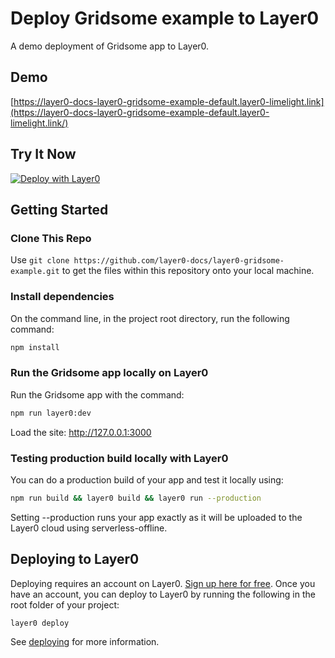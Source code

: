 # Deploy Gridsome example to Layer0

A demo deployment of Gridsome app to Layer0.

## Demo

[https://layer0-docs-layer0-gridsome-example-default.layer0-limelight.link](https://layer0-docs-layer0-gridsome-example-default.layer0-limelight.link/)
## Try It Now

[![Deploy with Layer0](https://docs.layer0.co/button.svg)](https://app.layer0.co/deploy?repo=https://github.com/layer0-docs/layer0-gridsome-example)

## Getting Started

### Clone This Repo

Use `git clone https://github.com/layer0-docs/layer0-gridsome-example.git` to get the files within this repository onto your local machine.

### Install dependencies

On the command line, in the project root directory, run the following command:

```bash
npm install
```

### Run the Gridsome app locally on Layer0

Run the Gridsome app with the command:

```bash
npm run layer0:dev
```

Load the site: http://127.0.0.1:3000

### Testing production build locally with Layer0

You can do a production build of your app and test it locally using:

```bash
npm run build && layer0 build && layer0 run --production
```

Setting --production runs your app exactly as it will be uploaded to the Layer0 cloud using serverless-offline.

## Deploying to Layer0

Deploying requires an account on Layer0. [Sign up here for free](https://app.layer0.co/signup). Once you have an account, you can deploy to Layer0 by running the following in the root folder of your project:

```bash
layer0 deploy
```

See [deploying](https://docs.layer0.co/guides/deploying) for more information.
